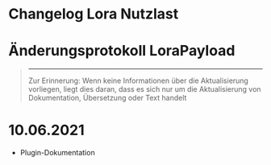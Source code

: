 # Changelog Lora Nutzlast

# Änderungsprotokoll LoraPayload

>****
>
>Zur Erinnerung: Wenn keine Informationen über die Aktualisierung vorliegen, liegt dies daran, dass es sich nur um die Aktualisierung von Dokumentation, Übersetzung oder Text handelt

# 10.06.2021

- Plugin-Dokumentation
